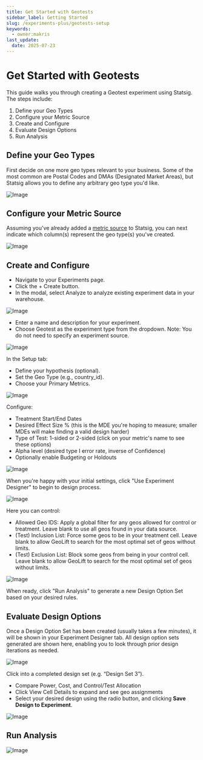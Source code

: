 ```yaml
---
title: Get Started with Geotests
sidebar_label: Getting Started
slug: /experiments-plus/geotests-setup
keywords:
  - owner:makris
last_update:
  date: 2025-07-23
---
```


# Get Started with Geotests

This guide walks you through creating a Geotest experiment using Statsig. The steps include:

1. Define your Geo Types
2. Configure your Metric Source
3. Create and Configure
4. Evaluate Design Options
5. Run Analysis

## Define your Geo Types

First decide on one more geo types relevant to your business. Some of the most common are Postal Codes and DMAs (Designated Market Areas), but Statsig allows you to define any arbitrary geo type you'd like.

![Image](/img/geotests/geo_types_settings.png)

## Configure your Metric Source

Assuming you've already added a [metric source](/statsig-warehouse-native/configuration/metric-sources/) to Statsig, you can next indicate which column(s) represent the geo type(s) you've created.

![Image](/img/geotests/geo_column_mapping.png)

## Create and Configure

- Navigate to your Experiments page.
- Click the + Create button.
- In the modal, select Analyze to analyze existing experiment data in your warehouse.

![Image](/img/geotests/CreateXP.png)

- Enter a name and description for your experiment.
- Choose Geotest as the experiment type from the dropdown. Note: You do not need to specify an experiment source.

![Image](/img/geotests/SetType.png)

In the Setup tab:

- Define your hypothesis (optional).
- Set the Geo Type (e.g., country_id).
- Choose your Primary Metrics.

![Image](/img/geotests/SetupXP.png)

Configure:

- Treatment Start/End Dates
- Desired Effect Size % (this is the MDE you're hoping to measure; smaller MDEs will make finding a valid design harder)
- Type of Test: 1-sided or 2-sided (click on your metric's name to see these options)
- Alpha level (desired type I error rate, inverse of Confidence)
- Optionally enable Budgeting or Holdouts

![Image](/img/geotests/XPConfigs.png)

When you're happy with your initial settings, click "Use Experiment Designer" to begin to design process.

![Image](/img/geotests/StartDesigner.png)

Here you can control:

- Allowed Geo IDS: Apply a global filter for any geos allowed for control or treatment. Leave blank to use all geos found in your data source.
- (Test) Inclusion List: Force some geos to be in your treatment cell. Leave blank to allow GeoLift to search for the most optimal set of geos without limits.
- (Test) Exclusion List: Block some geos from being in your control cell. Leave blank to allow GeoLift to search for the most optimal set of geos without limits.

![Image](/img/geotests/LimitGeos.png)

When ready, click "Run Analysis" to generate a new Design Option Set based on your desired rules.

## Evaluate Design Options

Once a Design Option Set has been created (usually takes a few minutes), it will be shown in your Experiment Designer tab. All design option sets generated are shown here, enabling you to look through prior design iterations as needed.

![Image](/img/geotests/DesignerOptions.png)

Click into a completed design set (e.g. “Design Set 3”).

- Compare Power, Cost, and Control/Test Allocation
- Click View Cell Details to expand and see geo assignments
- Select your desired design using the radio button, and clicking **Save Design to Experiment**.

![Image](/img/geotests/DesignOption.png)

## Run Analysis

![Image](/img/geotests/AnalysisResults.png)
